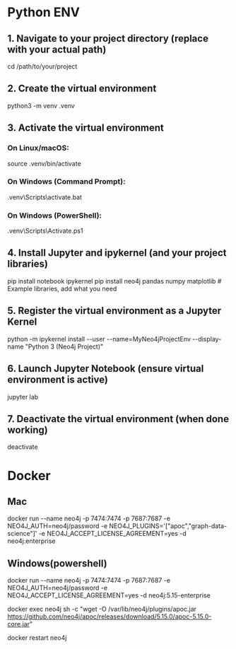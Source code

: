 
# Python ENV

## 1. Navigate to your project directory (replace with your actual path)
cd /path/to/your/project

## 2. Create the virtual environment
python3 -m venv .venv

## 3. Activate the virtual environment
### On Linux/macOS:
source .venv/bin/activate
### On Windows (Command Prompt):  
 .venv\Scripts\activate.bat
### On Windows (PowerShell):  
 .venv\Scripts\Activate.ps1

## 4. Install Jupyter and ipykernel (and your project libraries)
pip install notebook ipykernel
pip install neo4j pandas numpy matplotlib # Example libraries, add what you need

## 5. Register the virtual environment as a Jupyter Kernel
python -m ipykernel install --user --name=MyNeo4jProjectEnv --display-name "Python 3 (Neo4j Project)"

## 6. Launch Jupyter Notebook (ensure virtual environment is active)
jupyter lab

## 7. Deactivate the virtual environment (when done working)
deactivate



# Docker

## Mac  
docker run --name neo4j -p 7474:7474 -p 7687:7687 -e NEO4J_AUTH=neo4j/password -e NEO4J_PLUGINS='["apoc","graph-data-science"]' -e NEO4J_ACCEPT_LICENSE_AGREEMENT=yes -d neo4j:enterprise

## Windows(powershell)  
docker run --name neo4j -p 7474:7474 -p 7687:7687 -e NEO4J_AUTH=neo4j/password -e NEO4J_ACCEPT_LICENSE_AGREEMENT=yes -d neo4j:5.15-enterprise  

docker exec neo4j sh -c "wget -O /var/lib/neo4j/plugins/apoc.jar https://github.com/neo4j/apoc/releases/download/5.15.0/apoc-5.15.0-core.jar"  

docker restart neo4j  

